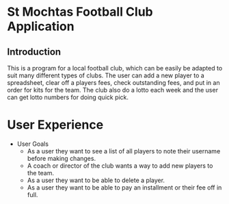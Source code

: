 # St Mochtas Football Club Application

## Introduction
This is a program for a local football club, which can be easily be adapted to suit many different types of clubs.
The user can add a new player to a spreadsheet, clear off a players fees, check outstanding fees, and put in an order 
for kits for the team. The club also do a lotto each week and the user can get lotto numbers for doing quick pick.

# User Experience

- User Goals
  - As a user they want to see a list of all players to note their username before making changes.
  - A coach or director of the club wants a way to add new players to the team.
  - As a user they want to be able to delete a player.
  - As a user they want to be able to pay an installment or their fee off in full.
